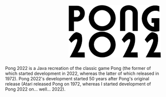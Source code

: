 <h1 style="display: flex; justify-content: center; align-items: center">
  &nbsp;&nbsp;&nbsp;&nbsp;&nbsp;&nbsp;&nbsp;&nbsp;&nbsp;&nbsp;&nbsp;&nbsp;&nbsp;&nbsp;&nbsp;&nbsp;&nbsp;&nbsp;&nbsp;&nbsp;&nbsp;&nbsp;&nbsp;&nbsp;&nbsp;&nbsp;&nbsp;&nbsp;&nbsp;&nbsp;&nbsp;
  <picture>
    <source srcset="./pong-2022-logo-light.svg" media="(prefers-color-scheme: light), (prefers-color-scheme: no-preference)" />
    <source srcset="./pong-2022-logo-dark.svg" media="(prefers-color-scheme: dark)" />
    <img src="./pong-2022-logo-light.svg" />
  </picture>
</h1>

Pong 2022 is a Java recreation of the classic game Pong (the former of which started development in 2022, whereas the latter of which released in 1972). Pong 2022's development started 50 years after Pong's original release (Atari released Pong on 1972, whereas I started development of Pong 2022 on... well... 2022).
